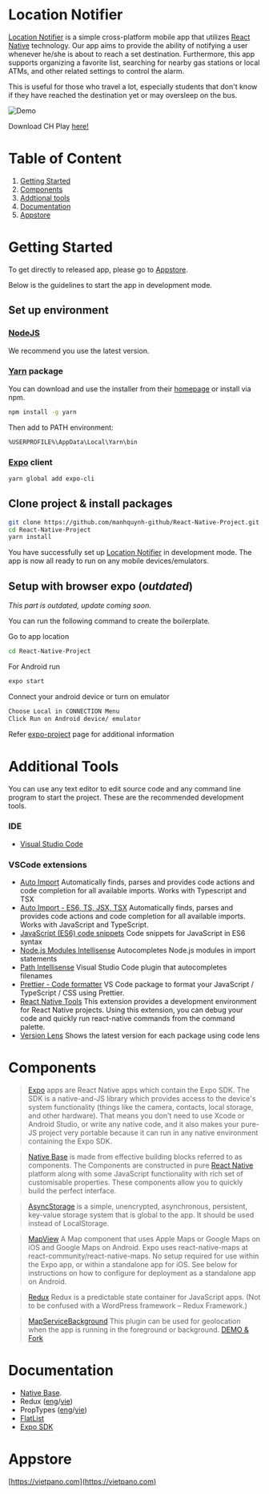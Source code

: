 # Location Notifier

[Location Notifier](https://github.com/manhquynh-github/React-Native-Project) is a simple cross-platform mobile app that utilizes [React Native](https://facebook.github.io/react-native/) technology. Our app aims to provide the ability of notifying a user whenever he/she is about to reach a set destination. Furthermore, this app supports organizing a favorite list, searching for nearby gas stations or local ATMs, and other related settings to control the alarm.

This is useful for those who travel a lot, especially students that don't know if they have reached the destination yet or may oversleep on the bus.

![Demo](https://media.giphy.com/media/HzMfJIkTZgx8s/giphy.gif)

Download CH Play [here!](https://vietpano.com/)

# Table of Content

1. [Getting Started](#getting-started)
2. [Components](#components)
3. [Addtional tools](#additional-tools)
4. [Documentation](#documentation)
5. [Appstore](#appstore)

# Getting Started

To get directly to released app, please go to [Appstore](#appstore).

Below is the guidelines to start the app in development mode.

## Set up environment

### [NodeJS](https://nodejs.org/en/)

We recommend you use the latest version.

### [Yarn](https://yarnpkg.com/en/) package

You can download and use the installer from their [homepage](https://yarnpkg.com/en/docs/install#windows-stable) or install via npm.

```sh
npm install -g yarn
```

Then add to PATH environment:

```
%USERPROFILE%\AppData\Local\Yarn\bin
```

### [Expo](https://expo.io/) client

```sh
yarn global add expo-cli
```

## Clone project & install packages

```sh
git clone https://github.com/manhquynh-github/React-Native-Project.git
cd React-Native-Project
yarn install
```

You have successfully set up [Location Notifier](https://github.com/manhquynh-github/React-Native-Project) in development mode. The app is now all ready to run on any mobile devices/emulators.

## Setup with browser expo (**_outdated_**)

_This part is outdated, update coming soon._

You can run the following command to create the boilerplate.

Go to app location

```sh
cd React-Native-Project
```

For Android run

```sh
expo start
```

Connect your android device or turn on emulator

```sh
Choose Local in CONNECTION Menu
Click Run on Android device/ emulator
```

Refer [expo-project](https://facebook.github.io/react-native/docs/getting-started.html) page for additional information

# Additional Tools

You can use any text editor to edit source code and any command line program to start the project. These are the recommended development tools.

### IDE

- [Visual Studio Code](https://code.visualstudio.com/)

### VSCode extensions

- [Auto Import](https://marketplace.visualstudio.com/items?itemName=steoates.autoimport) Automatically finds, parses and provides code actions and code completion for all available imports. Works with Typescript and TSX
- [Auto Import - ES6, TS, JSX, TSX](https://marketplace.visualstudio.com/items?itemName=NuclleaR.vscode-extension-auto-import) Automatically finds, parses and provides code actions and code completion for all available imports. Works with JavaScript and TypeScript.
- [JavaScript (ES6) code snippets](https://marketplace.visualstudio.com/items?itemName=xabikos.JavaScriptSnippets) Code snippets for JavaScript in ES6 syntax
- [Node.js Modules Intellisense](https://marketplace.visualstudio.com/items?itemName=leizongmin.node-module-intellisense) Autocompletes Node.js modules in import statements
- [Path Intellisense](https://marketplace.visualstudio.com/items?itemName=christian-kohler.path-intellisense) Visual Studio Code plugin that autocompletes filenames
- [Prettier - Code formatter](https://marketplace.visualstudio.com/items?itemName=esbenp.prettier-vscode) VS Code package to format your JavaScript / TypeScript / CSS using Prettier.
- [React Native Tools](https://marketplace.visualstudio.com/items?itemName=vsmobile.vscode-react-native) This extension provides a development environment for React Native projects. Using this extension, you can debug your code and quickly run react-native commands from the command palette.
- [Version Lens](https://marketplace.visualstudio.com/items?itemName=pflannery.vscode-versionlens) Shows the latest version for each package using code lens

# Components

> [Expo](https://docs.expo.io) apps are React Native apps which contain the Expo SDK. The SDK is a native-and-JS library which provides access to the device's system functionality (things like the camera, contacts, local storage, and other hardware). That means you don't need to use Xcode or Android Studio, or write any native code, and it also makes your pure-JS project very portable because it can run in any native environment containing the Expo SDK.

> [Native Base](https://nativebase.io/) is made from effective building blocks referred to as components. The Components are constructed in pure [React Native](https://github.com/facebook/react-native) platform along with some JavaScript functionality with rich set of customisable properties. These components allow you to quickly build the perfect interface.

> [AsyncStorage](https://facebook.github.io/react-native/docs/asyncstorage.html#asyncstorage) is a simple, unencrypted, asynchronous, persistent, key-value storage system that is global to the app. It should be used instead of LocalStorage.

> [MapView](https://docs.expo.io/versions/latest/sdk/map-view) A Map component that uses Apple Maps or Google Maps on iOS and Google Maps on Android. Expo uses react-native-maps at react-community/react-native-maps. No setup required for use within the Expo app, or within a standalone app for iOS. See below for instructions on how to configure for deployment as a standalone app on Android.

> [Redux](https://redux.js.org/) Redux is a predictable state container for JavaScript apps.
> (Not to be confused with a WordPress framework – Redux Framework.)

> [MapServiceBackground](https://github.com/mauron85/react-native-background-geolocation) This plugin can be used for geolocation when the app is running in the foreground or background. [DEMO & Fork](https://github.com/ductienuit/DemoMapService)

# Documentation

- [Native Base](https://docs.nativebase.io/).
- Redux ([eng](<(https://medium.com/backticks-tildes/setting-up-a-redux-project-with-create-react-app-e363ab2329b8)>)/[vie](https://viblo.asia/p/chuong-2-ung-dung-redux-dau-tien-cua-ban-07LKXA8JZV4))
- PropTypes ([eng](https://reactjs.org/docs/typechecking-with-proptypes.html)/[vie](<(https://viblo.asia/p/react-proptypes-khai-bao-kieu-du-lieu-cho-component-naQZR1aPKvx)>))
- [FlatList](https://medium.com/react-native-development/how-to-use-the-flatlist-component-react-native-basics-92c482816fe6)
- [Expo SDK](https://docs.expo.io/versions/latest/sdk)

# Appstore

[https://vietpano.com](https://vietpano.com)
